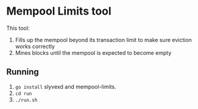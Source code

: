 # Mempool Limits tool

This tool:

1. Fills up the mempool beyond its transaction limit to make sure eviction works correctly
2. Mines blocks until the mempool is expected to become empty

## Running

1. `go install` slyvexd and mempool-limits.
2. `cd run`
3. `./run.sh`


